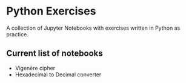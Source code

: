 # Python Exercises
A collection of Jupyter Notebooks with exercises written in Python as practice.

## Current list of notebooks
- Vigenère cipher
- Hexadecimal to Decimal converter
